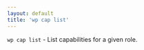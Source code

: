 ```yaml
---
layout: default
title: 'wp cap list'
---
```


`wp cap list` - List capabilities for a given role.



